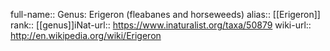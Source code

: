 

full-name:: Genus: Erigeron (fleabanes and horseweeds)
alias:: [[Erigeron]]
rank:: [[genus]]iNat-url:: https://www.inaturalist.org/taxa/50879
wiki-url:: http://en.wikipedia.org/wiki/Erigeron